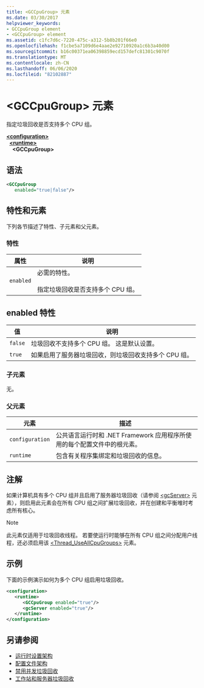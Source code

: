 ```yaml
---
title: <GCCpuGroup> 元素
ms.date: 03/30/2017
helpviewer_keywords:
- GCCpuGroup element
- <GCCpuGroup> element
ms.assetid: c1fc7d6c-7220-475c-a312-5b8b201f66e0
ms.openlocfilehash: f1cbe5a7109d6e4aae2e92710920a1c6b3a40d00
ms.sourcegitcommit: b16c00371ea06398859ecd157defc81301c9070f
ms.translationtype: MT
ms.contentlocale: zh-CN
ms.lasthandoff: 06/06/2020
ms.locfileid: "82102887"
---
```

# <a name="gccpugroup-element"></a>\<GCCpuGroup> 元素

指定垃圾回收是否支持多个 CPU 组。

[**\<configuration>**](../configuration-element.md)\
&nbsp;&nbsp;[**\<runtime>**](runtime-element.md)\
&nbsp;&nbsp;&nbsp;&nbsp;**\<GCCpuGroup>**

## <a name="syntax"></a>语法

```xml
<GCCpuGroup
   enabled="true|false"/>
```

## <a name="attributes-and-elements"></a>特性和元素

下列各节描述了特性、子元素和父元素。

### <a name="attributes"></a>特性

|属性|说明|
|---------------|-----------------|
|`enabled`|必需的特性。<br /><br /> 指定垃圾回收是否支持多个 CPU 组。|

## <a name="enabled-attribute"></a>enabled 特性

|值|说明|
|-----------|-----------------|
|`false`|垃圾回收不支持多个 CPU 组。 这是默认设置。|
|`true`|如果启用了服务器垃圾回收，则垃圾回收支持多个 CPU 组。|

### <a name="child-elements"></a>子元素

无。

### <a name="parent-elements"></a>父元素

|元素|描述|
|-------------|-----------------|
|`configuration`|公共语言运行时和 .NET Framework 应用程序所使用的每个配置文件中的根元素。|
|`runtime`|包含有关程序集绑定和垃圾回收的信息。|

## <a name="remarks"></a>注解

如果计算机具有多个 CPU 组并且启用了服务器垃圾回收（请参阅 [\<gcServer>](gcserver-element.md) 元素），则启用此元素会在所有 CPU 组之间扩展垃圾回收，并在创建和平衡堆时考虑所有核心。

> [!NOTE]
> 此元素仅适用于垃圾回收线程。 若要使运行时能够在所有 CPU 组之间分配用户线程，还必须启用该 [\<Thread_UseAllCpuGroups>](thread-useallcpugroups-element.md) 元素。

## <a name="example"></a>示例

下面的示例演示如何为多个 CPU 组启用垃圾回收。

```xml
<configuration>
   <runtime>
      <GCCpuGroup enabled="true"/>
      <gcServer enabled="true"/>
   </runtime>
</configuration>
```

## <a name="see-also"></a>另请参阅

- [运行时设置架构](index.md)
- [配置文件架构](../index.md)
- [禁用并发垃圾回收](gcconcurrent-element.md#to-disable-background-garbage-collection)
- [工作站和服务器垃圾回收](../../../../standard/garbage-collection/workstation-server-gc.md)
